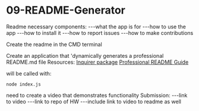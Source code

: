 # 09-README-Generator

Readme necessary components:
---what the app is for
---how to use the app
---how to install it
---how to report issues
---how to make contributions

Create the readme in the CMD terminal

Create an application that 'dynamically generates a professional README.md file
Resources:
[Inquirer package](https://www.npmjs.com/package/inquirer/v/8.2.4)
[Professional README Guide](https://coding-boot-camp.github.io/full-stack/github/professional-readme-guide)

will be called with:

```
node index.js
```

need to create a video that demonstrates functionality
Submission:
---link to video
---link to repo of HW
---include link to video to readme as well
